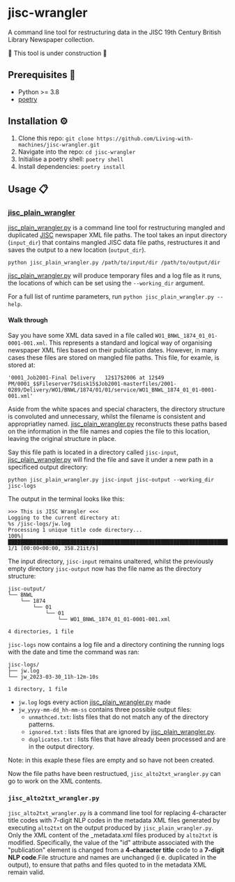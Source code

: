# jisc-wrangler
A command line tool for restructuring data in the JISC 19th Century British Library Newspaper collection.

:construction: This tool is under construction :construction:


##  Prerequisites :paperclip:

- Python >= 3.8
- [poetry](https://python-poetry.org/docs/)

##  Installation :gear:

1. Clone this repo: `git clone https://github.com/Living-with-machines/jisc-wrangler.git`
2. Navigate into the repo: `cd jisc-wrangler`
3. Initialise a poetry shell: `poetry shell`
4. Install dependencies: `poetry install`

##  Usage :clipboard:

### [jisc_plain_wrangler](jisc_wrangler/jisc_plain_wrangler.py)

[jisc_plain_wrangler.py](jisc_wrangler/jisc_plain_wrangler.py) is a command line tool for restructuring mangled and duplicated [JISC](https://www.jisc.ac.uk/full-guide/metadata) newspaper XML file paths. The tool takes an input directory (`input_dir`) that contains mangled JISC data file paths, restructures it and saves the output to a new location (`output_dir`).

```
python jisc_plain_wrangler.py /path/to/input/dir /path/to/output/dir
```

[jisc_plain_wrangler.py](jisc_wrangler/jisc_plain_wrangler.py) will produce temporary files and a log file as it runs, the locations of which can be set using the `--working_dir` argument.

For a full list of runtime parameters, run `python jisc_plain_wrangler.py --help`.

#### Walk through

Say you have some XML data saved in a file called `WO1_BNWL_1874_01_01-0001-001.xml`. This represents a standard and logical way of organising newspaper XML files based on their publication dates. However, in many cases these files are stored on mangled file paths. This file, for examle, is stored at:

`'0001_Job2001-Final Delivery   12$17$2006 at 12$49 PM/0001_$$Fileserver7$disk15$Job2001-masterfiles/2001-0289/Delivery/WO1/BNWL/1874/01/01/service/WO1_BNWL_1874_01_01-0001-001.xml'`

Aside from the white spaces and special characters, the directory structure is convoluted and unnecessary, whilst the filename is consistent and appropriatley named. [jisc_plain_wrangler.py](jisc_wrangler/jisc_plain_wrangler.py) reconstructs these paths based on the information in the file names and copies the file to this location, leaving the original structure in place.

Say this file path is located in a directory called `jisc-input`, [jisc_plain_wrangler.py](jisc_wrangler/jisc_plain_wrangler.py) will find the file and save it under a new path in a specificed output directory:

```
python jisc_plain_wrangler.py jisc-input jisc-output --working_dir jisc-logs
```

The output in the terminal looks like this:

```
>>> This is JISC Wrangler <<<
Logging to the current directory at:
%s /jisc-logs/jw.log
Processing 1 unique title code directory...
100%|█████████████████████████████████████████████████████████████████████████████| 1/1 [00:00<00:00, 358.21it/s]
```

The input directory, `jisc-input` remains unaltered, whilst the previously empty directory `jisc-output` now has the file name as the directory structure:

```
jisc-output/
└── BNWL
    └── 1874
        └── 01
            └── 01
                └── WO1_BNWL_1874_01_01-0001-001.xml

4 directories, 1 file
```

`jisc-logs` now contains a log file and a directory contining the running logs with the date and time the command was ran:

```
jisc-logs/
├── jw.log
└── jw_2023-03-30_11h-12m-10s

1 directory, 1 file
```

- `jw.log` logs every action [jisc_plain_wrangler.py](jisc_wrangler/jisc_plain_wrangler.py) made
- `jw_yyyy-mm-dd_hh-mm-ss` contains three possible output files:
    - `unmathced.txt`: lists files that do not match any of the directory patterns.
    - `ignored.txt` : lists files that are ignored by [jisc_plain_wrangler.py](jisc_wrangler/jisc_plain_wrangler.py).
    - `duplicates.txt` : lists files that have already been processed and are in the output directory.

Note: in this exaple these files are empty and so have not been created.


Now the file paths have been restructued, `jisc_alto2txt_wrangler.py` can go to work on the XML contents.


### `jisc_alto2txt_wrangler.py`

`jisc_alto2txt_wrangler.py` is a command line tool for replacing 4-character title codes with 7-digit NLP codes in the metadata XML files generated by executing `alto2txt` on the output produced by `jisc_plain_wrangler.py`. Only the XML content of the _metadata.xml files produced by `alto2txt` is modified. Specifically, the value of the "id" attribute associated with the "publication" element is changed from a **4-character title** code to a **7-digit NLP code**.File structure and names are unchanged (i e. duplicated in the output), to ensure that paths and files quoted to in the metadata XML remain valid.
